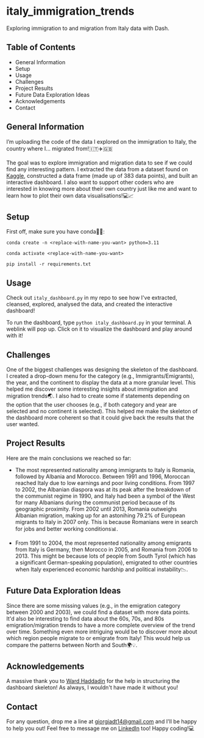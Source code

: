 # italy_immigration_trends
Exploring immigration to and migration from Italy data with Dash.

## Table of Contents
- General Information
- Setup
- Usage
- Challenges
- Project Results
- Future Data Exploration Ideas
- Acknowledgements
- Contact

## General Information
I’m uploading the code of the data I explored on the immigration to Italy, the country where I... migrated from!🇮🇹✈️🇬🇧

The goal was to explore immigration and migration data to see if we could find any interesting pattern. I extracted the data from a dataset found on [Kaggle](https://www.kaggle.com/datasets/luigigno/italy-immigration-data-by-the-un/data?select=Italy.xlsx), constructed a data frame (made up of 383 data points), and built an interactive dashboard. I also want to support other coders who are interested in knowing more about their own country just like me and want to learn how to plot their own data visualisations!💻📈

## Setup
First off, make sure you have conda🐍👀:

`conda create -n <replace-with-name-you-want> python=3.11`

`conda activate <replace-with-name-you-want>`

`pip install -r requirements.txt`

## Usage
Check out `italy_dashboard.py` in my repo to see how I've extracted, cleansed, explored, analysed the data, and created the interactive dashboard!

To run the dashboard, type `python italy_dashboard.py` in your terminal. A weblink will pop up. Click on it to visualize the dashboard and play around with it!

## Challenges
One of the biggest challenges was designing the skeleton of the dashboard. I created a drop-down menu for the category (e.g., Immigrants/Emigrants), the year, and the continent to display the data at a more granular level. This helped me discover some interesting insights about immigration and migration trends🌏. I also had to create some if statements depending on the option that the user chooses (e.g., if both category and year are selected and no continent is selected). This helped me make the skeleton of the dashboard more coherent so that it could give back the results that the user wanted.

## Project Results
Here are the main conclusions we reached so far:

- The most represented nationality among immigrants to Italy is Romania, followed by Albania and Morocco. Between 1991 and 1996, Moroccan reached Italy due to low earnings and poor living conditions. From 1997 to 2002, the Albanian diaspora was at its peak after the breakdown of the communist regime in 1990, and Italy had been a symbol of the West for many Albanians during the communist period because of its geographic proximity. From 2002 until 2013, Romania outweighs Albanian migration, making up for an astonihing 79.2% of European migrants to Italy in 2007 only. This is because Romanians were in search for jobs and better working conditions📊. 

- From 1991 to 2004, the most represented nationality among emigrants from Italy is Germany, then Morocco in 2005, and Romania from 2006 to 2013. This might be because lots of people from South Tyrol (which has a significant German-speaking population), emigrated to other countries when Italy experienced economic hardship and political instability📉.

## Future Data Exploration Ideas
Since there are some missing values (e.g., in the emigration category between 2000 and 2003), we could find a dataset with more data points. It'd also be interesting to find data about the 60s, 70s, and 80s emigration/migration trends to have a more complete overview of the trend over time. Something even more intriguing would be to discover more about which region people migrate to or emigrate from Italy! This would help us compare the patterns between North and South🌍💡. 

## Acknowledgements 
A massive thank you to [Ward Haddadin](https://github.com/wardhaddadin1) for the help in structuring the dashboard skeleton! As always, I wouldn't have made it without you!

## Contact
For any question, drop me a line at giorgiadt14@gmail.com and I'll be happy to help you out! Feel free to message me on [LinkedIn](https://www.linkedin.com/in/giorgia-dim/) too! Happy coding!💻
